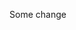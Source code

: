 [//]: # "=======================
Instructions for posting issues: 
(1) Write your post (below this text blob) using Markdown (as per https://guides.github.com/features/mastering-markdown/ ) or just plain text.
(2) Add the appropriate labels to your post, e.g. 'idea' or 'lightning talk' (or both for idea pitches), 'interests', 'skills' or 'experience'. Use 'help wanted' as needed.
(3) Don't worry about these introductory lines - you can leave or delete them, as they won't display anyway (you can check this via Preview).
(4) Hit the 'Submit new issue' button.
============================"

Some change